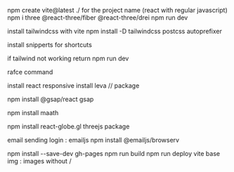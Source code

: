 npm create vite@latest
./ for the project name
(react with regular javascript)
npm i three @react-three/fiber @react-three/drei
npm run dev 

install tailwindcss with vite 
npm install -D tailwindcss postcss autoprefixer

install snipperts for shortcuts 

if tailwind not working return npm run dev

rafce command


install react responsive 
install leva // package

npm install @gsap/react gsap

npm install maath

npm install react-globe.gl threejs package 

email sending login : emailjs     npm install @emailjs/browserv 

npm install --save-dev gh-pages
npm run build
npm run deploy
vite base 
img : images without / 




